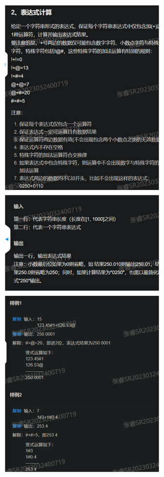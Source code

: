 ![1683372655205](image/2/1683372655205.png)

![1683372679506](image/2/1683372679506.png)

![1683372719308](image/2/1683372719308.png)
